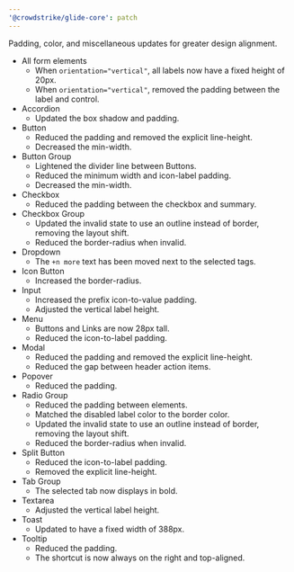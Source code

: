```yaml
---
'@crowdstrike/glide-core': patch
---
```


Padding, color, and miscellaneous updates for greater design alignment.

- All form elements
  - When `orientation="vertical"`, all labels now have a fixed height of 20px.
  - When `orientation="vertical"`, removed the padding between the label and control.
- Accordion
  - Updated the box shadow and padding.
- Button
  - Reduced the padding and removed the explicit line-height.
  - Decreased the min-width.
- Button Group
  - Lightened the divider line between Buttons.
  - Reduced the minimum width and icon-label padding.
  - Decreased the min-width.
- Checkbox
  - Reduced the padding between the checkbox and summary.
- Checkbox Group
  - Updated the invalid state to use an outline instead of border, removing the layout shift.
  - Reduced the border-radius when invalid.
- Dropdown
  - The `+n more` text has been moved next to the selected tags.
- Icon Button
  - Increased the border-radius.
- Input
  - Increased the prefix icon-to-value padding.
  - Adjusted the vertical label height.
- Menu
  - Buttons and Links are now 28px tall.
  - Reduced the icon-to-label padding.
- Modal
  - Reduced the padding and removed the explicit line-height.
  - Reduced the gap between header action items.
- Popover
  - Reduced the padding.
- Radio Group
  - Reduced the padding between elements.
  - Matched the disabled label color to the border color.
  - Updated the invalid state to use an outline instead of border, removing the layout shift.
  - Reduced the border-radius when invalid.
- Split Button
  - Reduced the icon-to-label padding.
  - Removed the explicit line-height.
- Tab Group
  - The selected tab now displays in bold.
- Textarea
  - Adjusted the vertical label height.
- Toast
  - Updated to have a fixed width of 388px.
- Tooltip
  - Reduced the padding.
  - The shortcut is now always on the right and top-aligned.

